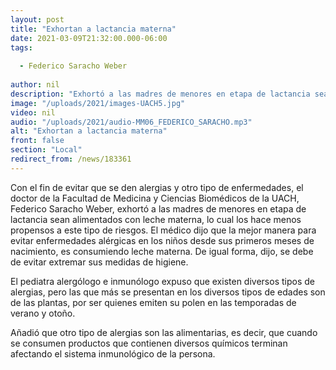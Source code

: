 ```yaml
---
layout: post
title: "Exhortan a lactancia materna"
date: 2021-03-09T21:32:00.000-06:00
tags:
  
  - Federico Saracho Weber
  
author: nil
description: "Exhortó a las madres de menores en etapa de lactancia sean alimentados con leche materna, lo cual los hace menos propensos a este tipo de riesgos."
image: "/uploads/2021/images-UACH5.jpg"
video: nil
audio: "/uploads/2021/audio-MM06_FEDERICO_SARACHO.mp3"
alt: "Exhortan a lactancia materna"
front: false
section: "Local"
redirect_from: /news/183361
---
```


Con el fin de evitar que se den alergias y otro tipo de enfermedades, el doctor de la Facultad de Medicina y Ciencias Biomédicos de la UACH, Federico Saracho Weber, exhortó a las madres de menores en etapa de lactancia sean alimentados con leche materna, lo cual los hace menos propensos a este tipo de riesgos.
El médico dijo que la mejor manera para evitar enfermedades alérgicas en los niños desde sus primeros meses de nacimiento, es consumiendo leche materna. De igual forma, dijo, se debe de evitar extremar sus medidas de higiene.

El pediatra alergólogo e inmunólogo expuso que existen diversos tipos de alergias, pero las que más se presentan en los diversos tipos de edades son de las plantas, por ser quienes emiten su polen en las temporadas de verano y otoño.

Añadió que otro tipo de alergias son las alimentarias, es decir, que cuando se consumen productos que contienen diversos químicos terminan afectando el sistema inmunológico de la persona.
